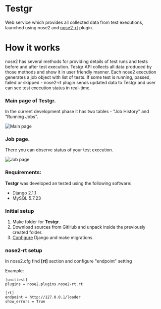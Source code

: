 # Testgr
Web service which provides all collected data from test executions, launched using nose2 and [nose2-rt](https://github.com/and-sm/nose2-rt) plugin.
# How it works
nose2 has several methods for providing details of test runs and tests before and after test execution. Testgr API collects all data produced by those methods and show it in user friendly manner.
Each nose2 execution generates a job object with list of tests. If some test is running, passed, failed or skipped - nose2-rt plugin sends updated data to Testgr and user can see test execution status in real-time.

### Main page of Testgr. 
In the current development phase it has two tables - "Job History" and "Running Jobs".

![Main page](https://i.imgur.com/fW1Jn4L.png)

### Job page. 
There you can observe status of your test execution. 

![Job page](https://i.imgur.com/Hdp9F05.png)

### Requirements:
**Testgr** was developed an tested using the following software:
* Django 2.1.1
* MySQL 5.7.23

### Initial setup
1. Make folder for **Testgr**.
2. Download sources from GitHub and unpack inside the previously created folder.
3. [Configure](https://docs.djangoproject.com/en/2.1/topics/install/) Django and make migrations.

### nose2-rt setup

In nose2.cfg find **[rt]** section and configure "endpoint" setting

Example: 
```
[unittest]
plugins = nose2.plugins.nose2-rt.rt

[rt]
endpoint = http://127.0.0.1/loader
show_errors = True
```


